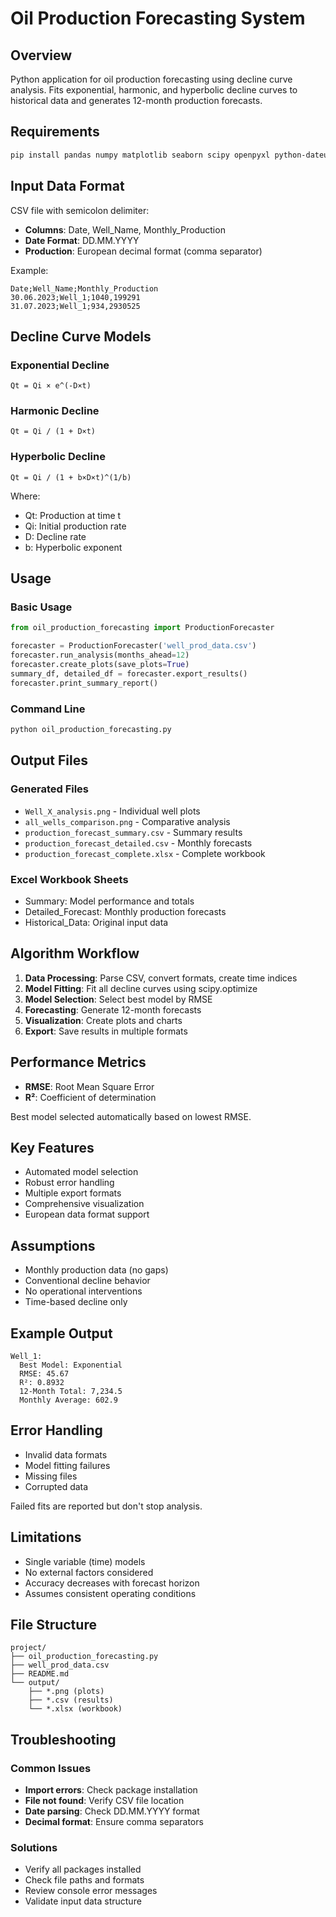 # Oil Production Forecasting System

## Overview

Python application for oil production forecasting using decline curve analysis. Fits exponential, harmonic, and hyperbolic decline curves to historical data and generates 12-month production forecasts.

## Requirements

```bash
pip install pandas numpy matplotlib seaborn scipy openpyxl python-dateutil
```

## Input Data Format

CSV file with semicolon delimiter:
- **Columns**: Date, Well_Name, Monthly_Production
- **Date Format**: DD.MM.YYYY
- **Production**: European decimal format (comma separator)

Example:
```
Date;Well_Name;Monthly_Production
30.06.2023;Well_1;1040,199291
31.07.2023;Well_1;934,2930525
```

## Decline Curve Models

### Exponential Decline
```
Qt = Qi × e^(-D×t)
```

### Harmonic Decline
```
Qt = Qi / (1 + D×t)
```

### Hyperbolic Decline
```
Qt = Qi / (1 + b×D×t)^(1/b)
```

Where:
- Qt: Production at time t
- Qi: Initial production rate
- D: Decline rate
- b: Hyperbolic exponent

## Usage

### Basic Usage
```python
from oil_production_forecasting import ProductionForecaster

forecaster = ProductionForecaster('well_prod_data.csv')
forecaster.run_analysis(months_ahead=12)
forecaster.create_plots(save_plots=True)
summary_df, detailed_df = forecaster.export_results()
forecaster.print_summary_report()
```

### Command Line
```bash
python oil_production_forecasting.py
```

## Output Files

### Generated Files
- `Well_X_analysis.png` - Individual well plots
- `all_wells_comparison.png` - Comparative analysis
- `production_forecast_summary.csv` - Summary results
- `production_forecast_detailed.csv` - Monthly forecasts
- `production_forecast_complete.xlsx` - Complete workbook

### Excel Workbook Sheets
- Summary: Model performance and totals
- Detailed_Forecast: Monthly production forecasts
- Historical_Data: Original input data

## Algorithm Workflow

1. **Data Processing**: Parse CSV, convert formats, create time indices
2. **Model Fitting**: Fit all decline curves using scipy.optimize
3. **Model Selection**: Select best model by RMSE
4. **Forecasting**: Generate 12-month forecasts
5. **Visualization**: Create plots and charts
6. **Export**: Save results in multiple formats

## Performance Metrics

- **RMSE**: Root Mean Square Error
- **R²**: Coefficient of determination

Best model selected automatically based on lowest RMSE.

## Key Features

- Automated model selection
- Robust error handling
- Multiple export formats
- Comprehensive visualization
- European data format support

## Assumptions

- Monthly production data (no gaps)
- Conventional decline behavior
- No operational interventions
- Time-based decline only

## Example Output

```
Well_1:
  Best Model: Exponential
  RMSE: 45.67
  R²: 0.8932
  12-Month Total: 7,234.5
  Monthly Average: 602.9
```

## Error Handling

- Invalid data formats
- Model fitting failures
- Missing files
- Corrupted data

Failed fits are reported but don't stop analysis.

## Limitations

- Single variable (time) models
- No external factors considered
- Accuracy decreases with forecast horizon
- Assumes consistent operating conditions

## File Structure

```
project/
├── oil_production_forecasting.py
├── well_prod_data.csv
├── README.md
└── output/
    ├── *.png (plots)
    ├── *.csv (results)
    └── *.xlsx (workbook)
```

## Troubleshooting

### Common Issues
- **Import errors**: Check package installation
- **File not found**: Verify CSV file location
- **Date parsing**: Check DD.MM.YYYY format
- **Decimal format**: Ensure comma separators

### Solutions
- Verify all packages installed
- Check file paths and formats
- Review console error messages
- Validate input data structure
